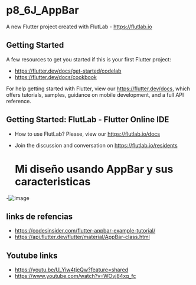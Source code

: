 # p8_6J_AppBar

A new Flutter project created with FlutLab - https://flutlab.io

## Getting Started

A few resources to get you started if this is your first Flutter project:

- https://flutter.dev/docs/get-started/codelab
- https://flutter.dev/docs/cookbook

For help getting started with Flutter, view our
https://flutter.dev/docs, which offers tutorials,
samples, guidance on mobile development, and a full API reference.

## Getting Started: FlutLab - Flutter Online IDE

- How to use FlutLab? Please, view our https://flutlab.io/docs
- Join the discussion and conversation on https://flutlab.io/residents

  # Mi diseño usando AppBar y sus caracteristicas
-![image](https://github.com/BarriosRosalesJosue465/Mi_AppBar_6J/assets/143548449/6e44f7f9-da8b-4e8a-8733-5d2febadcc04)

## links de refencias
- https://codesinsider.com/flutter-appbar-example-tutorial/
- https://api.flutter.dev/flutter/material/AppBar-class.html
## Youtube links
- https://youtu.be/U_Yiw4tjeQw?feature=shared
- https://www.youtube.com/watch?v=WOvj84xq_fc

